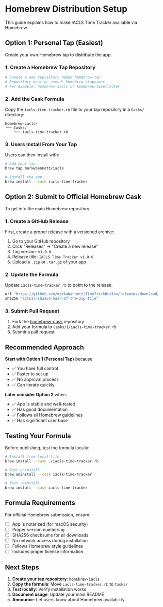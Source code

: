 # Homebrew Distribution Setup

This guide explains how to make IACLS Time Tracker available via Homebrew.

## Option 1: Personal Tap (Easiest)

Create your own Homebrew tap to distribute the app:

### 1. Create a Homebrew Tap Repository

```bash
# Create a new repository named homebrew-tap
# Repository must be named: homebrew-<tapname>
# For example: homebrew-iacls or homebrew-timetracker
```

### 2. Add the Cask Formula

Copy the `iacls-time-tracker.rb` file to your tap repository in a `Casks/` directory:

```
homebrew-iacls/
└── Casks/
    └── iacls-time-tracker.rb
```

### 3. Users Install From Your Tap

Users can then install with:

```bash
# Add your tap
brew tap markwbennett/iacls

# Install the app
brew install --cask iacls-time-tracker
```

## Option 2: Submit to Official Homebrew Cask

To get into the main Homebrew repository:

### 1. Create a GitHub Release

First, create a proper release with a versioned archive:

1. Go to your GitHub repository
2. Click "Releases" → "Create a new release"
3. Tag version: `v1.0.0`
4. Release title: `IACLS Time Tracker v1.0.0`
5. Upload a `.zip` or `.tar.gz` of your app

### 2. Update the Formula

Update `iacls-time-tracker.rb` to point to the release:

```ruby
url "https://github.com/markwbennett/TimeTrackButton/releases/download/v1.0.0/iacls-time-tracker-1.0.0.zip"
sha256 "actual-sha256-hash-of-the-zip-file"
```

### 3. Submit Pull Request

1. Fork the [homebrew-cask](https://github.com/Homebrew/homebrew-cask) repository
2. Add your formula to `Casks/i/iacls-time-tracker.rb`
3. Submit a pull request

## Recommended Approach

**Start with Option 1 (Personal Tap)** because:

- ✅ You have full control
- ✅ Faster to set up
- ✅ No approval process
- ✅ Can iterate quickly

**Later consider Option 2** when:

- ✅ App is stable and well-tested
- ✅ Has good documentation
- ✅ Follows all Homebrew guidelines
- ✅ Has significant user base

## Testing Your Formula

Before publishing, test the formula locally:

```bash
# Install from local file
brew install --cask ./iacls-time-tracker.rb

# Test uninstall
brew uninstall --cask iacls-time-tracker

# Test reinstall
brew install --cask iacls-time-tracker
```

## Formula Requirements

For official Homebrew submission, ensure:

- [ ] App is notarized (for macOS security)
- [ ] Proper version numbering
- [ ] SHA256 checksums for all downloads
- [ ] No network access during installation
- [ ] Follows Homebrew style guidelines
- [ ] Includes proper license information

## Next Steps

1. **Create your tap repository**: `homebrew-iacls`
2. **Copy the formula**: Move `iacls-time-tracker.rb` to `Casks/`
3. **Test locally**: Verify installation works
4. **Document usage**: Update your main README
5. **Announce**: Let users know about Homebrew availability 